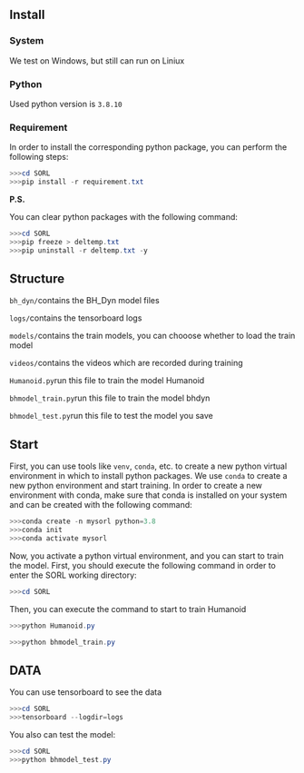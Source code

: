 ## Install

### System

We test on Windows, but still can run on Liniux

### Python

Used python version is `3.8.10`

### Requirement

In order to install the corresponding python package, you can perform the following steps:

```powershell
>>>cd SORL
>>>pip install -r requirement.txt
```

**P.S.**

You can clear python packages with the following command:

```powershell
>>>cd SORL
>>>pip freeze > deltemp.txt
>>>pip uninstall -r deltemp.txt -y
```

## Structure

`bh_dyn/`contains the BH_Dyn model files

`logs/`contains the tensorboard logs

`models/`contains the train models, you can chooose whether to load the train model

`videos/`contains the videos which are recorded during training

`Humanoid.py`run this file to train the model Humanoid

`bhmodel_train.py`run this file to train the model bhdyn

`bhmodel_test.py`run this file to test the model you save

## Start

First, you can use tools like `venv`, `conda`, etc. to create a new python virtual environment in which to install python packages. We use `conda` to create a new python environment and start training. In order to create a new environment with conda, make sure that conda is installed on your system and can be created with the following command:

```powershell
>>>conda create -n mysorl python=3.8
>>>conda init
>>>conda activate mysorl
```

Now, you activate a python virtual environment, and you can start to train the model. First, you should execute the following command in order to enter the SORL working directory:

```powershell
>>>cd SORL
```

Then, you can execute the command to start to train Humanoid

```powershell
>>>python Humanoid.py
```

```powershell
>>>python bhmodel_train.py
```

## DATA

You can use tensorboard to see the data

```powershell
>>>cd SORL
>>>tensorboard --logdir=logs
```

You also can test the model:

```powershell
>>>cd SORL
>>>python bhmodel_test.py
```

